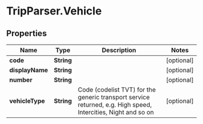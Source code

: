 # TripParser.Vehicle

## Properties

Name | Type | Description | Notes
------------ | ------------- | ------------- | -------------
**code** | **String** |  | [optional] 
**displayName** | **String** |  | [optional] 
**number** | **String** |  | [optional] 
**vehicleType** | **String** | Code (codelist TVT) for the generic transport service returned, e.g. High speed, Intercities, Night and so on | [optional] 


